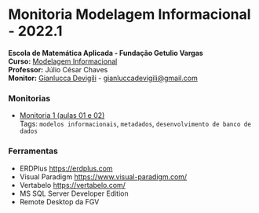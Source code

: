 # Monitoria Modelagem Informacional - 2022.1

**Escola de Matemática Aplicada - Fundação Getulio Vargas**                   <br>
**Curso:** [Modelagem Informacional](https://ss.cursos.fgv.br/d2l/home/121047)    <br>
**Professor:** Júlio César Chaves<br>
**Monitor:** [Gianlucca Devigili](https://wa.me/+5547984566646) - gianluccadevigili@gmail.com

### Monitorias

+ [Monitoria 1 (aulas 01 e 02)](https://github.com/GDevigili/monitoria-modelagem-informacional-2022/blob/main/Monitoria%20(01)%20-%2014%2002.md)<br>
Tags: `modelos informacionais`, `metadados`, `desenvolvimento de banco de dados`

### Ferramentas

+ ERDPlus <https://erdplus.com>
+ Visual Paradigm <https://www.visual-paradigm.com/>
+ Vertabelo <https://vertabelo.com/>
+ MS SQL Server Developer Edition
+ Remote Desktop da FGV
